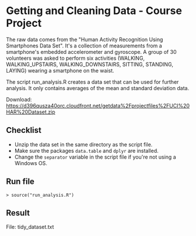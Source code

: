 # Getting and Cleaning Data - Course Project

The raw data comes from the "Human Activity Recognition Using Smartphones Data Set". It's a collection of measurements from a smartphone's embedded accelerometer and gyroscope. A group of 30 volunteers was asked to perform six activities (WALKING, WALKING_UPSTAIRS, WALKING_DOWNSTAIRS, SITTING, STANDING, LAYING) wearing a smartphone on the waist.

The script run_analysis.R creates a data set that can be used for further analysis. It only contains averages of the mean and standard deviation data.

Download: https://d396qusza40orc.cloudfront.net/getdata%2Fprojectfiles%2FUCI%20HAR%20Dataset.zip

## Checklist

* Unzip the data set in the same directory as the script file.
* Make sure the packages `data.table` and `dplyr` are installed.
* Change the `separator` variable in the script file if you're not using a Windows OS.

## Run file

    > source("run_analysis.R")

## Result

File: tidy_dataset.txt

